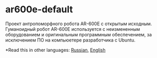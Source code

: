 # ar600e-default
Проект антропоморфного робота AR-600E с открытым исходным. Гуманоидный робот AR-600E используется с неизмененным оборудованием и оригинальным программным обеспечением, за исключением ПО на компьюетере разработчика с Ubuntu.

*Read this in other languages: [Russian](README.md), [English](README.en.md)

<!--- copy Table of Content as it is done here https://github.com/tiimgreen/github-cheat-sheet/blob/master/README.md --->
